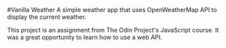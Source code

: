 #Vanilla Weather
A simple weather app that uses OpenWeatherMap API to display the current weather.

This project is an assignment from The Odin Project's JavaScript course.
It was a great opportunity to learn how to use a web API.
